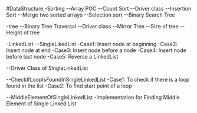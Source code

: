 #DataStructure
-Sorting
--Array POC
--Count Sort
--Driver class
--Insertion Sort
--Merge two sorted arrays
--Selection sort
--Binary Search Tree

-tree
--Binary Tree Traversal
--Driver class
--Mirror Tree
--Size of tree
--Height of tree

-LinkedList
--SingleLikedList
-Case1: Insert node at beginning
-Case2: Insert node at end
-Case3: Insert node before a node
-Case4: Insert node before last node
-Case5: Reverse a LinkedList

--Driver Class of SingleLinkedList

--CheckIfLoopIsFoundInSingleLinkedList
-Case1: To check if there is a loop found in the list
-Case2: To find start point of a loop

--MiddleElementOfSingleLinkedList
-Implementation for Finding Middle Element of Single Linked List